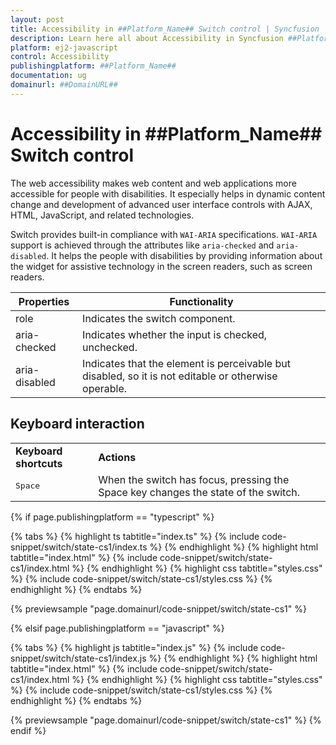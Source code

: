 ```yaml
---
layout: post
title: Accessibility in ##Platform_Name## Switch control | Syncfusion
description: Learn here all about Accessibility in Syncfusion ##Platform_Name## Switch control of Syncfusion Essential JS 2 and more.
platform: ej2-javascript
control: Accessibility 
publishingplatform: ##Platform_Name##
documentation: ug
domainurl: ##DomainURL##
---
```


# Accessibility in ##Platform_Name## Switch control

The web accessibility makes web content and web applications more accessible for people with disabilities. It especially helps in dynamic content change and development of advanced user interface controls with AJAX, HTML, JavaScript, and related technologies.

Switch provides built-in compliance with `WAI-ARIA` specifications. `WAI-ARIA` support is achieved through the attributes like `aria-checked` and `aria-disabled`. It helps the people with disabilities by providing information about the widget for assistive technology in the screen readers, such as screen readers.

| Properties | Functionality |
| ------------ | ----------------------- |
| role | Indicates the switch component. |
| aria-checked | Indicates whether the input is checked, unchecked. |
| aria-disabled | Indicates that the element is perceivable but disabled, so it is not editable or otherwise operable. |

## Keyboard interaction

<!-- markdownlint-disable MD033 -->
<table>
<tr>
<td>
<b>Keyboard shortcuts</b></td><td>
<b>Actions</b></td></tr>
<tr>
<td>
<kbd>Space</kbd></td><td>
When the switch has focus, pressing the Space key changes the state of the switch.</td></tr>
</table>

{% if page.publishingplatform == "typescript" %}

 {% tabs %}
{% highlight ts tabtitle="index.ts" %}
{% include code-snippet/switch/state-cs1/index.ts %}
{% endhighlight %}
{% highlight html tabtitle="index.html" %}
{% include code-snippet/switch/state-cs1/index.html %}
{% endhighlight %}
{% highlight css tabtitle="styles.css" %}
{% include code-snippet/switch/state-cs1/styles.css %}
{% endhighlight %}
{% endtabs %}
        
{% previewsample "page.domainurl/code-snippet/switch/state-cs1" %}

{% elsif page.publishingplatform == "javascript" %}

{% tabs %}
{% highlight js tabtitle="index.js" %}
{% include code-snippet/switch/state-cs1/index.js %}
{% endhighlight %}
{% highlight html tabtitle="index.html" %}
{% include code-snippet/switch/state-cs1/index.html %}
{% endhighlight %}
{% highlight css tabtitle="styles.css" %}
{% include code-snippet/switch/state-cs1/styles.css %}
{% endhighlight %}
{% endtabs %}

{% previewsample "page.domainurl/code-snippet/switch/state-cs1" %}
{% endif %}